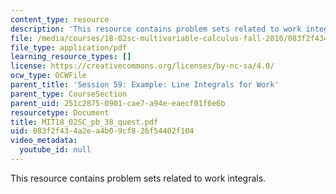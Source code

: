 ```yaml
---
content_type: resource
description: 'This resource contains problem sets related to work integrals. '
file: /media/courses/18-02sc-multivariable-calculus-fall-2010/083f2f434a2ea4b09cf826f54402f104_MIT18_02SC_pb_38_quest.pdf
file_type: application/pdf
learning_resource_types: []
license: https://creativecommons.org/licenses/by-nc-sa/4.0/
ocw_type: OCWFile
parent_title: 'Session 59: Example: Line Integrals for Work'
parent_type: CourseSection
parent_uid: 251c2875-0901-cae7-a94e-eaecf01f6e6b
resourcetype: Document
title: MIT18_02SC_pb_38_quest.pdf
uid: 083f2f43-4a2e-a4b0-9cf8-26f54402f104
video_metadata:
  youtube_id: null
---
```

This resource contains problem sets related to work integrals. 